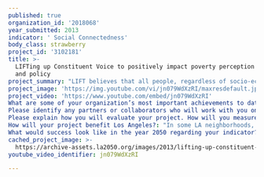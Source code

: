 ```yaml
---
published: true
organization_id: '2018068'
year_submitted: 2013
indicator: ' Social Connectedness'
body_class: strawberry
project_id: '3102181'
title: >-
  LIFTing up Constituent Voice to positively impact poverty perception practice
  and policy 
project_summary: "LIFT believes that all people, regardless of socio-economic status, need the following three-dimensional supports to overcome poverty’s cycle of crisis and move ahead in life: economic resources (money in our pocket); internal capabilities (self-confidence, problem solving skills ); strong community networks (people in our corner). When clients come to LIFT-LA for support (to secure housing, food security, employment, educational opportunities) they are immediately connected with a trained volunteer advocate who partners with them to navigate through the complex social service delivery systems and map to economic security.  LIFT-LA’s premise is that 1) we all have shaky ground moments, regardless of income, and deserve the same types of support in times of crisis— dignified and caring support; 2) constituent voice is needed to devise systems and allocate funds that will effectively move people out of the cycle of poverty; and 3) an empathetic response unleashes potential for both individual and institutional change. To turn up the volume on constituent voice to debunk the myths of poverty  and erect more sound policy, our big idea is to bring the constituent voice to the forefront of informing and reforming the way we address poverty in LA.\r\n\r\nMyth:  Poor people do not have a voice. Author and activist, Arundhati Roy states that \"there is no such thing as the voiceless. There are the deliberately silenced, or the preferably unheard.\" There is much that nonprofits can learn from the for profit sector about the benefits of acting on customer feedback. Companies, who are more responsive see profit margins 30-40% higher than those who do not take satisfaction into account. These gains are transferable to the human service delivery. The Gates Foundation, for instance, has found that the best way to test teacher effectiveness is, well, to ask the students. Furthermore, there is direct correlation with academic performance. Applied to our social service delivery system, it makes sense that if clients are able to rate their experience, it would inform and drive more efficient and effective programs that will better the outcomes for clients and communities. LIFT-LA will develop an interface (like a Yelp App) to scale constituent voice that the county can use to evaluate the effectiveness of their programs and expenditures, and that funders can use to guide their philanthropy. Social service delivery programs will be incentivized to properly serve their customer!\r\n\r\nMyth: Only poor people face life challenges. The reality is that life is complicated for everyone no matter what race, gender, income level, zip code. So much time is spent trying to keep the pieces together--with child care, lawyers, accountants, personal assistants, family and friends-- in order to keep up the appearance having it together. LIFT-LA’s Shaky Ground Moment campaign invites celebrities and high profile public figures (those who are at the forefront of keeping up appearances) to speak up about their shaky ground moments in order to uncover a shared understanding about what we all need in order to get by in crisis—moral and material support  from our networks. By elevating their voice in a way that we are not accustomed to, we strip down the sense that needing to reach out for support is a condition of poverty, while heightening the realization that a holistic and humanitarian response is as vital as material resources in times of need.  \r\n\r\nMyth: Poor people are weak and lazy and systems are there to help.  In reality, poverty is complicated and getting help should not be, but low-income individuals often find themselves lacking the knowledge of overcomplicated matrix of community resources to find solid footing. In order to challenge assumptions and change perception, LIFT has developed a simulation called LIFTopolis, a city where social service providers are understaffed, underfunded, and overburdened by unmanageable caseloads, much like what occurs in real life. The participants in this exercise—policymakers, philanthropists, social services professionals, etc—assume the identity, circumstances, budget, and goals of a real LIFT client navigating a room of service providers and trying to achieve their objectives (e.g. housing for the family, stable income, nutritional assistance for their children, etc). Through the experience participants gain a greater understanding of what low-income families need from a system, and they collectively build new solutions that can be taken to market and tested.\r\n\r\nGovernment did not design the social service system from a human-centered perspective, and thus is unable to address complicated and interconnected problems, or foster trusting relationships between service providers and the families that most need help.  The Shaky Ground Campaign, LIFT Yelp App, and the LIFTopolis simulation will bring the client voice and experience at the core of guiding practice and policy change.\r\n"
project_image: 'https://img.youtube.com/vi/jn079WdXzRI/maxresdefault.jpg'
project_video: 'https://www.youtube.com/embed/jn079WdXzRI'
What are some of your organization’s most important achievements to date?: "<p>LIFT is a national organization that was founded over fourteen years ago.  Since its founding, LIFT has helped over 70,000 low income community members work side by side with volunteer advocates to help them achieve their goals. Today, LIFT operates 11 resource centers in Boston, Chicago, Los Angeles, New York, Philadelphia, and Washington D.C.. Over the last decade, LIFT has established a track record of success in supporting families on their path to economic security.  In Fiscal Year 2012, 730 advocates helped 11,000 individuals and families move forward on path to economic self-sufficiency. At a time when the economic climate makes the job market hard to enter, affordable housing hard to find, and resources hard to secure, LIFT is telling a different story for its clients. Last year, LIFT generated $13.7 million in wage increases, tax refunds, public benefits, and housing assistance for its clients, providing $1,245 in value for the average client.</p>\r\n \r\n<p>As David Bornstein wrote in the New York Times (January 2012), “If the American Dream is to be resuscitated for many of nation’s poor, there is a great deal that we can learn from LIFT.”  LIFT’s  socially innovative model has received national and local attention\r\n-In the NYTimes, Huffington Post, and other publications.\r\n-At gatherings of thought leaders like the Milken Global Conference, LA 2050's Meet Up on Income and Employment, and Chicago Ideas.\r\n-LIFT ED, Michelle Rhone-Collins, was also able to get a mention of LIFT-LA on HBO’s Enlightened\r\n-LIFT-LA has been on KIRN, Persian Radio, is soon to be on KPFK, and has garnered interest from KCRW field reporters—all with the idea of getting the stories of what our clients face daily in order to break the stereotypes and create understanding.</p>\r\n \r\n<p>After 5 years of feasibility study, a thorough environmental scan performed by Nike Irvin, and seed funding from the Goldhirsh Foundation, we have recently open up our landmark LA office in January 2013 with a beautiful ceremony held in March 2013.</p>\r\n \r\n<p>LIFT-LA’s executive director was able to secure space in the reputable and like-minded Magnolia Place Family Center.</p>\r\n \r\n<p>In the year since Michelle has been on board, she has built a strong board including Claire Hoffman, Eric Lodal, Cash Warren, Coddy Johnson, Carrie Southworth, Sonia Isaacs, Tonia Davis, Laura Smolowe, and Michael Muller. Together they have raised over $250,000 before doors opened.</p>\r\n \r\n<p>In the 8 weeks that we have been open, we have served 90 clients, and word of mouth has already kicked in with community members hearing about us from their neighbors, in churches, and at community gatherings.</p>\r\n \r\n<p>We have already reached our capacity for advocates with volunteers coming from USC, UC Irvine, Azusa Pacific University, University of Phoenix, and Loyola Law School.  Several other colleges and universities are seeking to partner with us when we have space to include additional volunteers.</p>"
Please identify any partners or collaborators who will work with you on this project.: "*The Magnolia Community Initiative (MCI) which unites 80+ community organizations in an effort to create sustainable and scalable community improvement;\r\n*Propper Daley, a social impact agency that works with passionate individuals who have the personal, financial and/or social capital to champion meaningful causes and ideas;\r\n*David Bonbright of Keystone Accountability, an expert in gathering and analyzing constituent voice in order to improve performance and foster a culture of mutual accountability; \r\n*Technology and social media execs in Google, Facebook, Activision, and NALA Investments to capture the constituent voice feedback loop; \r\n*The County Board of Supervisors Office to participate in LIFTopolis and share evaluation findings.    "
Please explain how you will evaluate your project. How will you measure success?: "LIFT is engaging Keystone Accountability, a London based evaluation firm which helps nonprofits and foundations develop better ways of measuring and reporting social change, to develop and test its constituent voice system. Constituent voice is a groundbreaking program management tool that provides nonprofits with a way to measure performance against their intended results while fostering relationships of trust between staff/volunteers and their program participants. Nonprofit organizations working for social change lack a unifying performance management principle to ensure they are making progress towards their mission. Constituent Voice makes the perspectives of the people who are meant to enjoy the benefits of the social service– the primary constituents – visible to decision makers at the organization. The voices of participants should be central to performance measurement and decision-making. Constituent voice provides a constant stream of feedback data that organizations use to be accountable to the experiences of their constituents and improve performance. By combining feedback data with other evidence of results (e.g. job and housing placements, increased savings), constituent voice helps nonprofits discover which feedback is most predictive of participant and overall program success. The process includes: \r\n\r\n1) Collect Feedback: Ask constituents a rotating series of 2 to 5 questions after every meeting through a\r\nconfidential survey.\r\n2) Analyze Data: Interpret feedback alongside other data sets (e.g. economic outcomes, 3rd party evaluations, observations).\r\n3) Refine Program: Review program effectiveness and assess staff/volunteer performance against feedback data. Develop plans for improvement and highlight areas of success.\r\n4) Report Back to Constituents: Validate feedback and dialogue with respondents about the plan for improvement.\r\n5) Share with the Public: Report feedback results and program adjustments to clients, donors, partners, and the general public.\r\n\r\nLIFT-LA will utilize the data gathered through constituent voice to inform program design and improve overall performance. The feedback that clients provide through ongoing surveys will directly affect decision-making at all levels of the organization – from our top executives to program staff to volunteers. By comparing this work with economic outcome data, LIFT-LA will make adjustments that respond directly to the needs of our clients. We are committed to continually refining our program to ensure it provides the highest possible value to our clients.  \r\n\r\nLIFT-LA's proven humanitarian approach should receive attention from influencers in policy to rate their own programs, discover gaps, and consider adopting similar care-based strategies to their own service delivery systems.We will leverage our results to impact broader perception, policy, and practice in the social service sector - establishing LIFT as a leader in the conversation around effective approaches to fighting poverty.\r\n"
How will your project benefit Los Angeles?: "In some LA neighborhoods, 2 in 3 people are living in or close to poverty! The problem is more than income, it is about the systems that fail to help families get a toehold, and ultimately, discourage them from achieving their goals. Services are often fragmented, bureaucratic, and are built on the stereotypes that uphold the belief that those with less resource are to blame for their circumstance. In contrast, what we find every day in LIFT offices is great resilience, resourcefulness, and endurance that exists in the face of tremendous challenges and stigmas of poverty. LIFT-LA knows that systems built on false premise of who poor people are and what poor people need perpetuate the cycle of poverty (50% of those who move out of poverty will fall back into poverty in a year’s time). It is due to this built-in shortsightedness that billions are spent annually in the fight against poverty without moving the needle significantly over the decade. This is an economic issue for all Angelenos, but also one of social connectedness. A critical piece of the puzzle is still missing: relationships and understanding, aka social capital. We have all faced moments of crisis in our lives when we relied on the guidance and emotional support of friends and family to help us overcome seemingly insurmountable challenges. Likewise, community members struggling with poverty need more than financial assistance; they need help accessing services; they need social connections and emotional supports; they need an empowered voice. \r\n\r\nLIFT-LA’s model features volunteerism, empathy, and resource connections that are client-centered attending to both immediate needs and long term aspirations. On average, LIFT helps clients secure 2.5 major outcomes – employment, housing, healthcare - per family. LIFT’s model has been vetted by the Robin Hood Foundation to have a ROI of 3:1. LIFT’s approach demonstrates how a human-oriented safety net system might work for LA.\r\n\r\nThe Shaky Ground Campaign combined with LIFTopolis helps to shift the perception of poverty to create the stage for client centered evaluation. Channels for developing empathy are created through our constituent voice strategies. The LIFT app will allow for clients to speak up about how well (or not) they have been helped by a given provider. Constituent Voice is at the forefront of innovation in the public sector; the world largest charity rater, Charity Navigator, recently added constituent voice to its new set of rating criteria. This rating informing philanthropy provides huge incentive for optimal service delivery which would in turn create a more economically just LA. This voice, when heeded, has the power to change policy to more effectively allocate tax and philanthropic dollars to create economic opportunities for individuals and transform communities. Empathy + Consumer driven evaluative measurement = Empowered change!\r\n"
What would success look like in the year 2050 regarding your indicator?: "LIFT-LA’s deployment of these strategies will provide a cutting-edge model for other nonprofits and government agencies to improve performance and adapt their programs to better meet constituent needs. In doing so, we will fundamentally change how we design and deploy social service programs throughout the county.   Through the Shaky Ground Campaign and LIFTopolis, by 2050, there will be a changed perception of people who are poor--- an important step that needs to be made in order to bring about effective policy. Because of being able to make connections to personal shaky ground moments, people will begin to break down the walls of \"other\" and start to think of what we all need when reaching out for help.  And then recognize, through LIFTopolis, that it is neither fair nor just that proper dignified treatment is not in place for people when most vulnerable. Constituent voice will provide the data for organizations to improve programs and the subsequent results needed to lead the conversation about effective solutions to the persistent problem of poverty. Client feedback will demonstrate how a welcoming office environment, trusting relationships, and exceptional customer service support client progress on the path to economic stability.  Constituent voice will prove that the “soft skills” that clients develop during their engagement with LIFT (self-confidence, problem solving) are not soft at all; they are what drives long-term change in clients’ lives.  \r\n\r\nBy incorporating constituent voice as the anchor of our evaluation strategy, by 2050, we will prove LIFT’s core hypothesis: If clients receive support across all three dimensions of well-being - economic, internal, and community - they will accelerate their economic gains and sustain them over time.  Funding, and tax dollars would be well spent in actually helping someone to move to a place of well being and stability, not just barely getting by. Together, we will raise the bar for the entire social service system – helping low-income families across the county achieve their dreams. Social service delivery programs will finally live up to its name, delivering individuals out of the cycle of poverty through social connectedness.\r\n\r\n\r\n"
cached_project_image: >-
  https://archive-assets.la2050.org/images/2013/lifting-up-constituent-voice-to-positively-impact-poverty-perception-practice-and-policy/img.youtube.com/vi/jn079WdXzRI/maxresdefault.jpg
youtube_video_identifier: jn079WdXzRI

---
```

